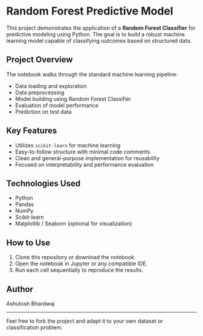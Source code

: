 
# Random Forest Predictive Model

This project demonstrates the application of a **Random Forest Classifier** for predictive modeling using Python. The goal is to build a robust machine learning model capable of classifying outcomes based on structured data.

## Project Overview

The notebook walks through the standard machine learning pipeline:
- Data loading and exploration
- Data preprocessing
- Model building using Random Forest Classifier
- Evaluation of model performance
- Prediction on test data

## Key Features
- Utilizes `scikit-learn` for machine learning
- Easy-to-follow structure with minimal code comments
- Clean and general-purpose implementation for reusability
- Focused on interpretability and performance evaluation

## Technologies Used
- Python
- Pandas
- NumPy
- Scikit-learn
- Matplotlib / Seaborn (optional for visualization)

## How to Use
1. Clone this repository or download the notebook.
2. Open the notebook in Jupyter or any compatible IDE.
3. Run each cell sequentially to reproduce the results.

## Author
Ashutosh Bhardwaj

---

Feel free to fork the project and adapt it to your own dataset or classification problem.
